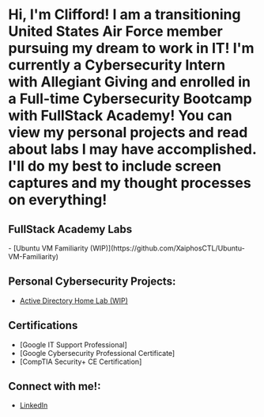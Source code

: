 <h1>Hi, I'm Clifford! I am a transitioning United States Air Force member pursuing my dream to work in IT! 
I'm currently a Cybersecurity Intern with Allegiant Giving and enrolled in a Full-time Cybersecurity Bootcamp with FullStack Academy!
You can view my personal projects and read about labs I may have accomplished. I'll do my best to include screen captures and my thought processes on everything!</h1>


<h2> FullStack Academy Labs </h2>
  - [Ubuntu VM Familiarity (WIP)](https://github.com/XaiphosCTL/Ubuntu-VM-Familiarity)

<h2> Personal Cybersecurity Projects:</h2>

  - [Active Directory Home Lab (WIP)](https://github.com/XaiphosCTL/Active-Directory-Home-Lab)

<h2>Certifications</h2>

  - [Google IT Support Professional]
  - [Google Cybersecurity Professional Certificate]
  - [CompTIA Security+ CE Certification]

<h2>Connect with me!:</h2>

  - [LinkedIn](https://www.linkedin.com/in/clifford-lyter-508705273/)
